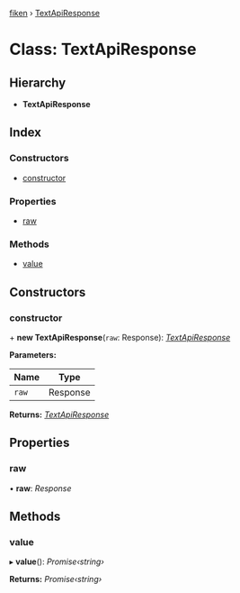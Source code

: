 [fiken](../README.md) › [TextApiResponse](textapiresponse.md)

# Class: TextApiResponse

## Hierarchy

* **TextApiResponse**

## Index

### Constructors

* [constructor](textapiresponse.md#constructor)

### Properties

* [raw](textapiresponse.md#raw)

### Methods

* [value](textapiresponse.md#value)

## Constructors

###  constructor

\+ **new TextApiResponse**(`raw`: Response): *[TextApiResponse](textapiresponse.md)*

**Parameters:**

Name | Type |
------ | ------ |
`raw` | Response |

**Returns:** *[TextApiResponse](textapiresponse.md)*

## Properties

###  raw

• **raw**: *Response*

## Methods

###  value

▸ **value**(): *Promise‹string›*

**Returns:** *Promise‹string›*
